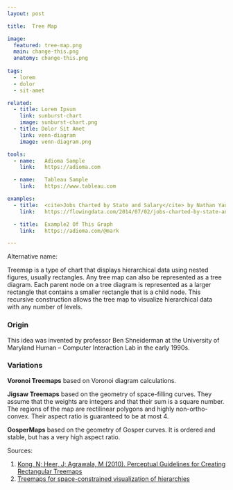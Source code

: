 ```yaml
---
layout: post

title:  Tree Map

image:
  featured: tree-map.png
  main: change-this.png
  anatomy: change-this.png
  
tags:
  - lorem
  - dolor
  - sit-amet

related:
  - title: Lorem Ipsum
    link: sunburst-chart
    image: sunburst-chart.png
  - title: Dolor Sit Amet
    link: venn-diagram
    image: venn-diagram.png

tools:
  - name:   Adioma Sample
    link:   https://adioma.com

  - name:   Tableau Sample
    link:   https://www.tableau.com

examples:
  - title:  <cite>Jobs Charted by State and Salary</cite> by Nathan Yau
    link:   https://flowingdata.com/2014/07/02/jobs-charted-by-state-and-salary/

  - title:  Example2 Of This Graph
    link:   https://adioma.com/@mark

---
```

Alternative name: 

Treemap is a type of chart that displays hierarchical data using nested figures, usually rectangles. Any tree map can also be represented as a tree diagram. Each parent node on a tree diagram is represented as a larger rectangle that contains a smaller rectangle that is a child node. This recursive construction allows the tree map to visualize hierarchical data with any number of levels.

### Origin
This idea was invented by professor Ben Shneiderman at the University of Maryland Human – Computer Interaction Lab in the early 1990s.

### Variations
**Voronoi Treemaps** based on Voronoi diagram calculations. 

**Jigsaw Treemaps** based on the geometry of space-filling curves. They assume that the weights are integers and that their sum is a square number. The regions of the map are rectilinear polygons and highly non-ortho-convex. Their aspect ratio is guaranteed to be at most 4.

**GosperMaps** based on the geometry of Gosper curves. It is ordered and stable, but has a very high aspect ratio.

Sources:
1. [Kong, N; Heer, J; Agrawala, M (2010). Perceptual Guidelines for Creating Rectangular Treemaps](https://ieeexplore.ieee.org/document/5613436)
2. [Treemaps for space-constrained visualization of hierarchies](http://www.cs.umd.edu/hcil/treemap-history/index.shtml)